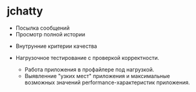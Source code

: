 # jchatty

- Посылка сообщений
- Просмотр полной истории

* Внутрунние критерии качества

* Нагрузочное тестирование с проверкой корректности.
  - Работа приложения в профайлере под нагрузкой.
  - Выявленние "узких мест" приложения и максимальные возможных значений performance-характеристик приложения.
